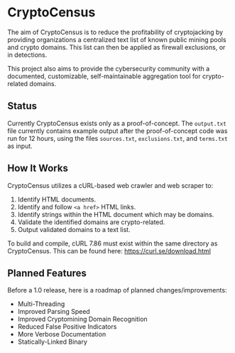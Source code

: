 # CryptoCensus

The aim of CryptoCensus is to reduce the profitability of cryptojacking by providing organizations a centralized text list of known public mining pools and crypto domains. This list can then be applied as firewall exclusions, or in detections.

This project also aims to provide the cybersecurity community with a documented, customizable, self-maintainable aggregation tool for crypto-related domains.

## Status

Currently CryptoCensus exists only as a proof-of-concept. The ```output.txt``` file currently contains example output after the proof-of-concept code was run for 12 hours, using the files ```sources.txt```, ```exclusions.txt```, and ```terms.txt``` as input.

## How It Works

CryptoCensus utilizes a cURL-based web crawler and web scraper to:

1. Identify HTML documents.
2. Identify and follow ```<a href>``` HTML links.
3. Identify strings within the HTML document which may be domains.
4. Validate the identified domains are crypto-related.
5. Output validated domains to a text list.

To build and compile, cURL 7.86 must exist within the same directory as CryptoCensus. This can be found here: https://curl.se/download.html

## Planned Features

Before a 1.0 release, here is a roadmap of planned changes/improvements:

* Multi-Threading
* Improved Parsing Speed
* Improved Cryptomining Domain Recognition
* Reduced False Positive Indicators
* More Verbose Documentation
* Statically-Linked Binary
